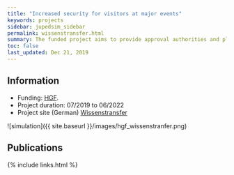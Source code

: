 ```yaml
---
title: "Increased security for visitors at major events"
keywords: projects
sidebar: jupedsim_sidebar
permalink: wissenstransfer.html
summary: The funded project aims to provide approval authorities and planning offices with a scientifically validated open source tool to better calculate and evaluate the dynamics of traffic flows at major events. Hereby, JuPedSim is to be coupled with SUMO.
toc: false
last_updated: Dec 21, 2019
---
```



## Information
- Funding: [HGF](https://www.helmholtz.de/en/current_topics/press_releases/article/artikeldetail/knowledge-for-the-world-helmholtz-to-fund-four-innovative-transfer-projects/).
- Project duration: 07/2019 to 06/2022
- Project site (German) [Wissenstransfer](https://www.fz-juelich.de/SharedDocs/Pressemitteilungen/UK/DE/2019/2019-02-04-innovationsfoerderung-helmholtz.html?nn=364280)

![simulation]({{ site.baseurl }}/images/hgf_wissenstranfer.png)

## Publications 

<script src="https://bibbase.org/show?bib=https%3A%2F%2Fapi.zotero.org%2Fusers%2F6243861%2Fcollections%2FSM5QY8RD%2Fitems%3Fkey%3DHNNKAW4oeLcNjOmuvcuBDiUF%26format%3Dbibtex%26limit%3D100&jsonp=1&groupby=type&sort=-year&folding=0&nocache=1&fullnames=1&filter=keywords:wissenstransfer&theme=default"></script>


{% include links.html %}
